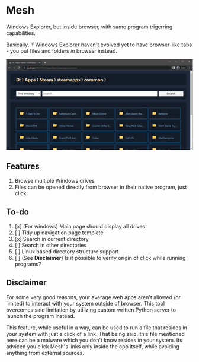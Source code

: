 # Mesh

Windows Explorer, but inside browser, with same program trigerring capabilities.

Basically, if Windows Explorer haven't evolved yet to have browser-like tabs - you put files and folders *in* browser instead.

![Preview](assets/img/preview.png)

## Features

1. Browse multiple Windows drives
2. Files can be opened directly from browser in their native program, just click

## To-do

1. [x] (For windows) Main page should display all drives
2. [ ] Tidy up navigation page template
4. [x] Search in current directory
5. [ ] Search in other directories
6. [ ] Linux based directory structure support
3. [ ] (See **Disclaimer**) Is it possible to verify origin of click while running programs?

## Disclaimer

For some very good reasons, your average web apps aren't allowed (or limited) to interact with your system outside of browser. This tool overcomes said limitation by utilizing custom written Python server to launch the program instead.

This feature, while useful in a way, can be used to run a file that resides in your system with just a click of a link. That being said, this file mentioned here can be a malware which you don't know resides in your system. Its adviced you click Mesh's links only inside the app itself, while avoiding anything from external sources.